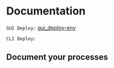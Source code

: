 # Documentation

`GUI Deploy:` [gui_deploy-env](http://guideploy-env.eba-xmekprmn.us-west-2.elasticbeanstalk.com/)

`CLI Deploy:` [](#blank)

## Document your processes
